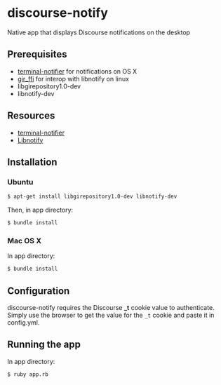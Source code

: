 discourse-notify
================

Native app that displays Discourse notifications on the desktop

## Prerequisites

* [terminal-notifier](https://github.com/alloy/terminal-notifier) for notifications on OS X
* [gir_ffi](https://github.com/mvz/ruby-gir-ffi) for interop with libnotify on linux
* libgirepository1.0-dev
* libnotify-dev

## Resources

* [terminal-notifier](https://github.com/alloy/terminal-notifier)
* [Libnotify](https://wiki.archlinux.org/index.php/Libnotify)

## Installation

### Ubuntu

```sh
$ apt-get install libgirepository1.0-dev libnotify-dev
```

Then, in app directory:

```sh
$ bundle install
```

### Mac OS X

In app directory:

```sh
$ bundle install
```

## Configuration

discourse-notify requires the Discourse **_t** cookie value to authenticate.
Simply use the browser to get the value for the `_t` cookie and paste it in config.yml.

## Running the app

In app directory:

```sh
$ ruby app.rb
```
